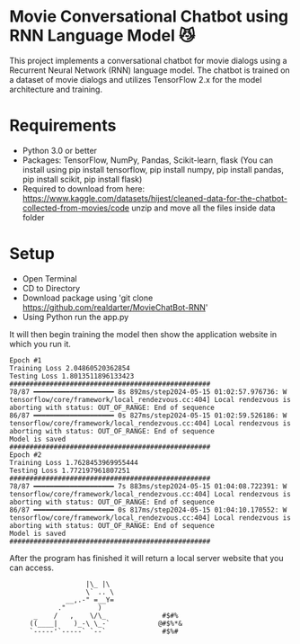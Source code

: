 # Movie Conversational Chatbot using RNN Language Model 😼
This project implements a conversational chatbot for movie dialogs using a Recurrent Neural Network (RNN) language model. The chatbot is trained on a dataset of movie dialogs and utilizes TensorFlow 2.x for the model architecture and training.


# Requirements
- Python 3.0 or better
- Packages: TensorFlow, NumPy, Pandas, Scikit-learn, flask  (You can install using pip install tensorflow, pip install numpy, pip install pandas, pip install scikit, pip install flask)
- Required to download from here: https://www.kaggle.com/datasets/hijest/cleaned-data-for-the-chatbot-collected-from-movies/code unzip and move all the files inside data folder
  
# Setup
- Open Terminal
- CD to Directory
- Download package using 'git clone https://github.com/realdarter/MovieChatBot-RNN'
- Using Python run the app.py

It will then begin training the model then show the application website in which you run it.
```
Epoch #1
Training Loss 2.04860520362854
Testing Loss 1.8013511896133423
##################################################
78/87 ━━━━━━━━━━━━━━━━━━━━ 8s 892ms/step2024-05-15 01:02:57.976736: W tensorflow/core/framework/local_rendezvous.cc:404] Local rendezvous is aborting with status: OUT_OF_RANGE: End of sequence
86/87 ━━━━━━━━━━━━━━━━━━━━ 0s 827ms/step2024-05-15 01:02:59.526186: W tensorflow/core/framework/local_rendezvous.cc:404] Local rendezvous is aborting with status: OUT_OF_RANGE: End of sequence
Model is saved
##################################################
Epoch #2
Training Loss 1.7628453969955444
Testing Loss 1.772197961807251
##################################################
78/87 ━━━━━━━━━━━━━━━━━━━━ 7s 883ms/step2024-05-15 01:04:08.722391: W tensorflow/core/framework/local_rendezvous.cc:404] Local rendezvous is aborting with status: OUT_OF_RANGE: End of sequence
86/87 ━━━━━━━━━━━━━━━━━━━━ 0s 817ms/step2024-05-15 01:04:10.170552: W tensorflow/core/framework/local_rendezvous.cc:404] Local rendezvous is aborting with status: OUT_OF_RANGE: End of sequence
Model is saved
##################################################
```
After the program has finished it will return a local server website  that you can access.



```
                   |\_ |\   
                   \` .. \      
              __,.-" =__Y=         
            ."        )                       
      _    /   ,    \/\_              #$#%  
     ((____|    )_-\ \_-`            @#$%*&
     `-----'`-----` `--`              #$%#   
```
